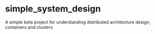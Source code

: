 # simple_system_design
A simple beta project for understanding distributed architecture design, containers and clusters
